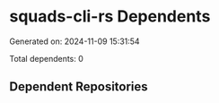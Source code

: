 # squads-cli-rs Dependents

Generated on: 2024-11-09 15:31:54

Total dependents: 0

## Dependent Repositories

